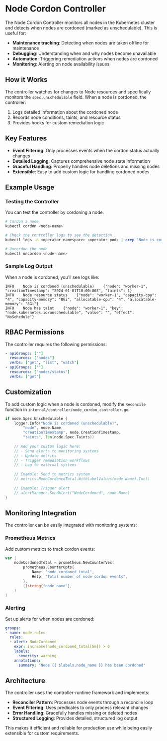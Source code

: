 # Node Cordon Controller

The Node Cordon Controller monitors all nodes in the Kubernetes cluster and detects when nodes are cordoned (marked as unschedulable). This is useful for:

- **Maintenance tracking**: Detecting when nodes are taken offline for maintenance
- **Debugging**: Understanding when and why nodes become unavailable
- **Automation**: Triggering remediation actions when nodes are cordoned
- **Monitoring**: Alerting on node availability issues

## How it Works

The controller watches for changes to Node resources and specifically monitors the `spec.unschedulable` field. When a node is cordoned, the controller:

1. Logs detailed information about the cordoned node
2. Records node conditions, taints, and resource status
3. Provides hooks for custom remediation logic

## Key Features

- **Event Filtering**: Only processes events when the cordon status actually changes
- **Detailed Logging**: Captures comprehensive node state information
- **Graceful Handling**: Properly handles node deletions and missing nodes
- **Extensible**: Easy to add custom logic for handling cordoned nodes

## Example Usage

### Testing the Controller

You can test the controller by cordoning a node:

```bash
# Cordon a node
kubectl cordon <node-name>

# Check the controller logs to see the detection
kubectl logs -n <operator-namespace> <operator-pod> | grep "Node is cordoned"

# Uncordon the node
kubectl uncordon <node-name>
```

### Sample Log Output

When a node is cordoned, you'll see logs like:

```
INFO    Node is cordoned (unschedulable)    {"node": "worker-1", "creationTimestamp": "2024-01-01T10:00:00Z", "taints": 1}
INFO    Node resource status    {"node": "worker-1", "capacity-cpu": "4", "capacity-memory": "8Gi", "allocatable-cpu": "4", "allocatable-memory": "8Gi"}
INFO    Node has taint    {"node": "worker-1", "key": "node.kubernetes.io/unschedulable", "value": "", "effect": "NoSchedule"}
```

## RBAC Permissions

The controller requires the following permissions:

```yaml
- apiGroups: [""]
  resources: ["nodes"]
  verbs: ["get", "list", "watch"]
- apiGroups: [""]
  resources: ["nodes/status"]
  verbs: ["get"]
```

## Customization

To add custom logic when a node is cordoned, modify the `Reconcile` function in `internal/controller/node_cordon_controller.go`:

```go
if node.Spec.Unschedulable {
    logger.Info("Node is cordoned (unschedulable)", 
        "node", node.Name,
        "creationTimestamp", node.CreationTimestamp,
        "taints", len(node.Spec.Taints))
    
    // Add your custom logic here:
    // - Send alerts to monitoring systems
    // - Update metrics
    // - Trigger remediation workflows
    // - Log to external systems
    
    // Example: Send to metrics system
    // metrics.NodeCordonedTotal.WithLabelValues(node.Name).Inc()
    
    // Example: Trigger alert
    // alertManager.SendAlert("NodeCordoned", node.Name)
}
```

## Monitoring Integration

The controller can be easily integrated with monitoring systems:

### Prometheus Metrics
Add custom metrics to track cordon events:

```go
var (
    nodeCordonedTotal = prometheus.NewCounterVec(
        prometheus.CounterOpts{
            Name: "node_cordoned_total",
            Help: "Total number of node cordon events",
        },
        []string{"node_name"},
    )
)
```

### Alerting
Set up alerts for when nodes are cordoned:

```yaml
groups:
- name: node.rules
  rules:
  - alert: NodeCordoned
    expr: increase(node_cordoned_total[5m]) > 0
    labels:
      severity: warning
    annotations:
      summary: "Node {{ $labels.node_name }} has been cordoned"
```

## Architecture

The controller uses the controller-runtime framework and implements:

- **Reconciler Pattern**: Processes node events through a reconcile loop
- **Event Filtering**: Uses predicates to only process relevant changes
- **Error Handling**: Gracefully handles missing or deleted nodes
- **Structured Logging**: Provides detailed, structured log output

This makes it efficient and reliable for production use while being easily extensible for custom requirements. 